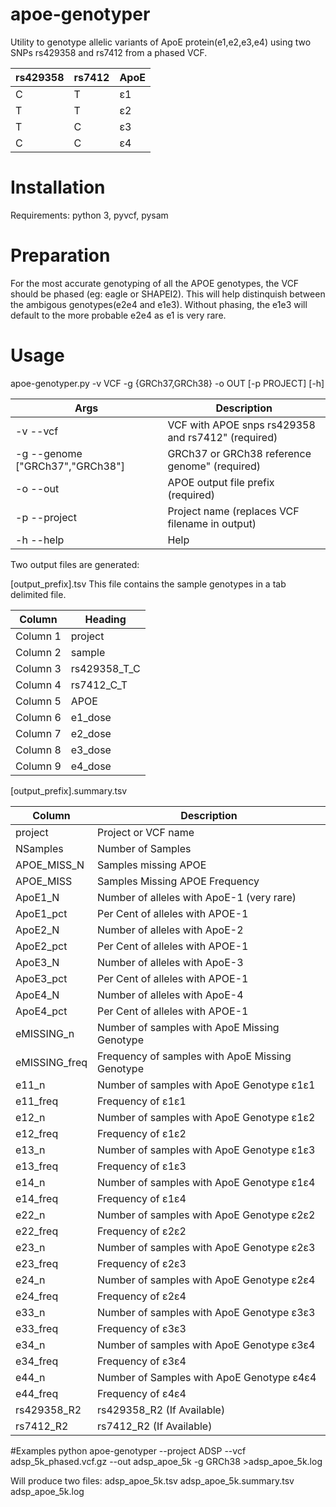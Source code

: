 # apoe-genotyper
Utility to genotype allelic variants of ApoE protein(e1,e2,e3,e4) using two SNPs rs429358 and rs7412 from a phased VCF.
      
rs429358|rs7412|ApoE
--------|------|-----
C       |T     |ε1
T       |T     |ε2
T       |C     |ε3
C       |C     |ε4

# Installation

Requirements: 
      python 3, 
      pyvcf,
      pysam 
# Preparation

For the most accurate genotyping of all the APOE genotypes, the VCF should be phased (eg: eagle or SHAPEI2). This will help distinquish between the ambigous genotypes(e2e4 and e1e3). Without phasing, the e1e3 will default to the more probable e2e4 as e1 is very rare.

# Usage

apoe-genotyper.py  -v VCF -g {GRCh37,GRCh38} -o OUT [-p PROJECT] [-h]

Args                              |Description
----------------------------------|---------------------------------------------------------
-v   --vcf                        |VCF with APOE snps rs429358 and rs7412" (required)
-g   --genome ["GRCh37","GRCh38"] |GRCh37 or GRCh38 reference genome" (required) 
-o   --out                        |APOE output file prefix (required)
-p   --project                    |Project name (replaces VCF filename in output)
-h  --help                        |Help

Two output files are generated:

[output_prefix].tsv This file contains the sample genotypes in a tab delimited file.


Column|Heading
------|-----------
Column 1 |project
Column 2 |sample 
Column 3 |rs429358_T_C
Column 4 |rs7412_C_T
Column 5 |APOE
Column 6 |e1_dose
Column 7 |e2_dose
Column 8 |e3_dose
Column 9 |e4_dose

[output_prefix].summary.tsv

Column|Description
------|---------------------------
project|Project or VCF name
NSamples|Number of Samples
APOE_MISS_N|Samples missing APOE
APOE_MISS|Samples Missing APOE Frequency
ApoE1_N|Number of alleles with ApoE-1 (very rare)
ApoE1_pct|Per Cent of alleles with APOE-1
ApoE2_N| Number of alleles with ApoE-2
ApoE2_pct|Per Cent of alleles with APOE-1
ApoE3_N| Number of alleles with ApoE-3
ApoE3_pct|Per Cent of alleles with APOE-1
ApoE4_N| Number of alleles with ApoE-4
ApoE4_pct|Per Cent of alleles with APOE-1
eMISSING_n|Number of samples with ApoE Missing Genotype
eMISSING_freq|Frequency of samples with ApoE Missing Genotype
e11_n|Number of samples with ApoE Genotype ε1ε1
e11_freq|Frequency of ε1ε1
e12_n|Number of samples with ApoE Genotype ε1ε2
e12_freq|Frequency of ε1ε2
e13_n|Number of samples with ApoE Genotype ε1ε3
e13_freq|Frequency of ε1ε3
e14_n|Number of samples with ApoE Genotype ε1ε4
e14_freq|Frequency of ε1ε4
e22_n|Number of samples with ApoE Genotype ε2ε2
e22_freq|Frequency of ε2ε2
e23_n|Number of samples with ApoE Genotype ε2ε3
e23_freq|Frequency of ε2ε3
e24_n|Number of samples with ApoE Genotype ε2ε4
e24_freq|Frequency of ε2ε4
e33_n|Number of samples with ApoE Genotype ε3ε3
e33_freq|Frequency of ε3ε3
e34_n|Number of samples with ApoE Genotype ε3ε4
e34_freq|Frequency of ε3ε4
e44_n|Number of Samples with ApoE Genotype ε4ε4
e44_freq|Frequency of ε4ε4
rs429358_R2|rs429358_R2 (If Available)
rs7412_R2|rs7412_R2 (If Available)

#Examples
python apoe-genotyper --project ADSP --vcf adsp_5k_phased.vcf.gz --out adsp_apoe_5k -g GRCh38 >adsp_apoe_5k.log

Will produce two files:
   adsp_apoe_5k.tsv
   adsp_apoe_5k.summary.tsv
   adsp_apoe_5k.log

